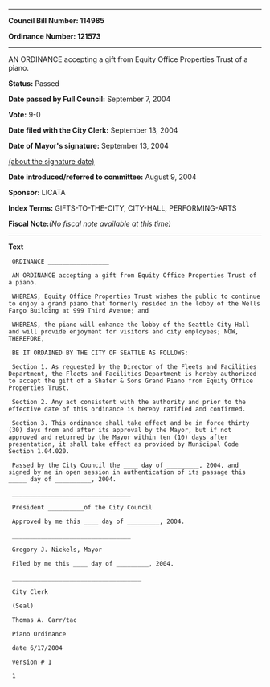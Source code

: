 

********

**Council Bill Number: 114985**
   
**Ordinance Number: 121573**
********

 AN ORDINANCE accepting a gift from Equity Office Properties Trust of a piano.

**Status:** Passed
   
**Date passed by Full Council:** September 7, 2004
   
**Vote:** 9-0
   
**Date filed with the City Clerk:** September 13, 2004
   
**Date of Mayor's signature:** September 13, 2004
   
[(about the signature date)](/~public/approvaldate.htm)
   
   
   
**Date introduced/referred to committee:** August 9, 2004
   
**Sponsor:** LICATA
   
   
**Index Terms:** GIFTS-TO-THE-CITY, CITY-HALL, PERFORMING-ARTS

**Fiscal Note:**_(No fiscal note available at this time)_

********

**Text**
   
```
 ORDINANCE _________________

 AN ORDINANCE accepting a gift from Equity Office Properties Trust of a piano.

 WHEREAS, Equity Office Properties Trust wishes the public to continue to enjoy a grand piano that formerly resided in the lobby of the Wells Fargo Building at 999 Third Avenue; and

 WHEREAS, the piano will enhance the lobby of the Seattle City Hall and will provide enjoyment for visitors and city employees; NOW, THEREFORE,

 BE IT ORDAINED BY THE CITY OF SEATTLE AS FOLLOWS:

 Section 1. As requested by the Director of the Fleets and Facilities Department, the Fleets and Facilities Department is hereby authorized to accept the gift of a Shafer & Sons Grand Piano from Equity Office Properties Trust.

 Section 2. Any act consistent with the authority and prior to the effective date of this ordinance is hereby ratified and confirmed.

 Section 3. This ordinance shall take effect and be in force thirty (30) days from and after its approval by the Mayor, but if not approved and returned by the Mayor within ten (10) days after presentation, it shall take effect as provided by Municipal Code Section 1.04.020.

 Passed by the City Council the ____ day of _________, 2004, and signed by me in open session in authentication of its passage this _____ day of __________, 2004.

 _________________________________

 President __________of the City Council

 Approved by me this ____ day of _________, 2004.

 _________________________________

 Gregory J. Nickels, Mayor

 Filed by me this ____ day of _________, 2004.

 ____________________________________

 City Clerk

 (Seal)

 Thomas A. Carr/tac

 Piano Ordinance

 date 6/17/2004

 version # 1

 1

```
